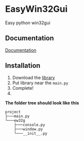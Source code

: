 # EasyWin32Gui
Easy python win32gui

## Documentation
[Documentation](https://ew32g.readme.io/docs)

## Installation
1. Download the [library](https://github.com/themixray/ew32g/archive/refs/heads/main.zip)
2. Put library near the `main.py`
3. Complete!
4. 
**The folder tree should look like this**
```
project
├───main.py
└───ew32g
    ├───console.py
    ├───window.py
    └───__init__.py
```
